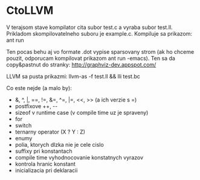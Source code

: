 CtoLLVM
=======

V terajsom stave kompilator cita subor test.c a vyraba subor test.ll. Prikladom skompilovatelneho
suboru je example.c.
Kompiluje sa prikazom:
ant run

Ten pocas behu aj vo formate .dot vypise sparsovany strom (ak ho chceme pouzit, odporucam 
kompilovat prikazom ant run -emacs). Ten sa da copy&pastnut do stranky:
http://graphviz-dev.appspot.com/

LLVM sa pusta prikazmi: llvm-as -f test.ll && lli test.bc

Co este nejde (a malo by):
- &, ^, |, ==, !=, &=, ^=, |=, \<\<, \>\> (a ich verzie s =)
- postfixove ++, --
- sizeof v runtime case (v compile time uz je spraveny)
- for
- switch
- ternarny operator (X ? Y : Z)
- enumy
- polia, ktorych dlzka nie je cele cislo
- suffixy pri konstantach
- compile time vyhodnocovanie konstatnych vyrazov
- kontrola hranic konstant
- inicializacia pri deklaracii
